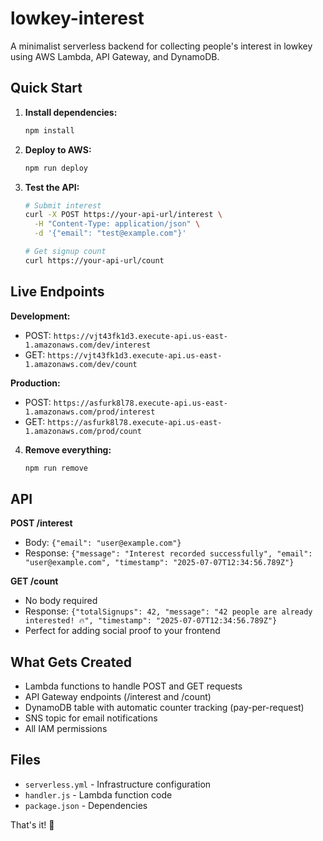 # lowkey-interest

A minimalist serverless backend for collecting people's interest in lowkey using AWS Lambda, API Gateway, and DynamoDB.

## Quick Start

1. **Install dependencies:**
   ```bash
   npm install
   ```

2. **Deploy to AWS:**
   ```bash
   npm run deploy
   ```

3. **Test the API:**
   ```bash
   # Submit interest
   curl -X POST https://your-api-url/interest \
     -H "Content-Type: application/json" \
     -d '{"email": "test@example.com"}'
   
   # Get signup count
   curl https://your-api-url/count
   ```

## Live Endpoints

**Development:**
- POST: `https://vjt43fk1d3.execute-api.us-east-1.amazonaws.com/dev/interest`
- GET: `https://vjt43fk1d3.execute-api.us-east-1.amazonaws.com/dev/count`

**Production:**
- POST: `https://asfurk8l78.execute-api.us-east-1.amazonaws.com/prod/interest`
- GET: `https://asfurk8l78.execute-api.us-east-1.amazonaws.com/prod/count`

4. **Remove everything:**
   ```bash
   npm run remove
   ```

## API

**POST /interest**
- Body: `{"email": "user@example.com"}`
- Response: `{"message": "Interest recorded successfully", "email": "user@example.com", "timestamp": "2025-07-07T12:34:56.789Z"}`

**GET /count**
- No body required
- Response: `{"totalSignups": 42, "message": "42 people are already interested! 🔥", "timestamp": "2025-07-07T12:34:56.789Z"}`
- Perfect for adding social proof to your frontend

## What Gets Created

- Lambda functions to handle POST and GET requests
- API Gateway endpoints (/interest and /count)
- DynamoDB table with automatic counter tracking (pay-per-request)
- SNS topic for email notifications
- All IAM permissions

## Files

- `serverless.yml` - Infrastructure configuration
- `handler.js` - Lambda function code
- `package.json` - Dependencies

That's it! 🚀

